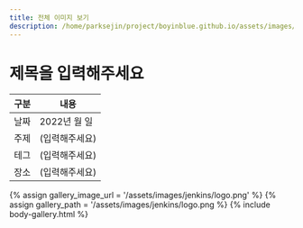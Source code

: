 ```yaml
---
title: 전체 이미지 보기
description: /home/parksejin/project/boyinblue.github.io/assets/images/jenkins
---
```



제목을 입력해주세요
===


|구분|내용|
|---|---|
|날짜|2022년 월 일|
|주제|(입력해주세요)|
|테그|(입력해주세요)|
|장소|(입력해주세요)|


{% assign gallery_image_url = '/assets/images/jenkins/logo.png' %}
{% assign gallery_path = '/assets/images/jenkins/logo.png %}
{% include body-gallery.html %}
